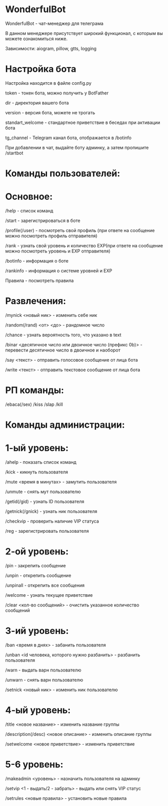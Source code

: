 # WonderfulBot
WonderfulBot - чат-менеджер для телеграма

В данном менеджере присутствует широкий функционал, с которым вы можете ознакомиться ниже.

Зависимости: aiogram, pillow, gtts, logging


# Настройка бота
Настройка находится в файле config.py

token - токен бота, можно получить у BotFather

dir - директория вашего бота

version - версия бота, можете не трогать

standart_welcome - стандартное приветствие в беседах при активации бота

tg_channel - Telegram канал бота, отображается в /botinfo

При добавлении в чат, выдайте боту админку, а затем пропишите /startbot



# Команды пользователей:

# Основное:

/help - список команд

/start - зарегистрироваться в боте

/profile(/user) - посмотреть свой профиль (при ответе на сообщение можно посмотреть профиль отправителя)

/rank - узнать свой уровень и количество EXP(при ответе на сообщение можно посмотреть уровень и EXP отправителя)

/botinfo - информация о боте

/rankinfo - информация о системе уровней и EXP

Правила - посмотреть правила

# Развлечения:

/mynick <новый ник> - изменить себе ник

/random(/rand) <от> <до> - рандомное число

/chance <text> - узнать вероятность того, что указано в text

/binar <десятичное число или двоичное число (префикс 0b)> - перевести десятичное число в двоичное и наоборот

/say <текст> - отправить голосовое сообщение от лица бота

/write <текст> - отправить текстовое сообщение от лица бота

# РП команды: 
  
/ebaca(/sex) /kiss /slap /kill


# Команды администрации:

  
# 1-ый уровень:

/ahelp - показать список команд

/kick - кикнуть пользователя

/mute <время в минутах> - замутить пользователя

/unmute - снять мут пользователю

/getid(/gid) - узнать ID пользователя

/getnick(/gnick) - узнать ник пользователя

/checkvip - проверить наличие VIP статуса

/reg - зарегистрировать пользователя


# 2-ой уровень:

/pin - закрепить сообщение

/unpin - открепить сообщение

/unpinall - открепить все сообщения

/welcome - узнать текущее приветствие
  
/clear <кол-во сообщений> - очистить указанное количество сообщений


# 3-ий уровень:

/ban <время в днях> - забанить пользователя

/unban <id человека, которого нужно разбанить> - разбанить пользователя

/warn - выдать варн пользователю

/unwarn - снять варн пользователю

/setnick <новый ник> - изменить ник пользователю


# 4-ый уровень:
  
/title <новое название> - изменить название группы
  
/description(/desc) <новое описание> - изменить описание группы
  
/setwelcome <новое приветствие> - изменить приветствие


# 5-6 уровень:
  
/makeadmin <уровень> - назначить пользователя на админку
  
/setvip <1 - выдать/2 - забрать> - выдать или снять VIP статус
  
/setrules <новые правила> - установить новые правила
